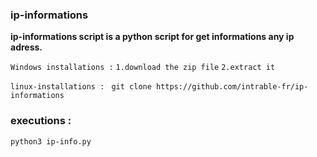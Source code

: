 ### ip-informations


**ip-informations script is a python script for get informations any ip adress.**

``Windows installations :``
`1.download the zip file`
`2.extract it`

`linux-installations : `
`git clone https://github.com/intrable-fr/ip-informations `

### executions : 
`python3 ip-info.py`
